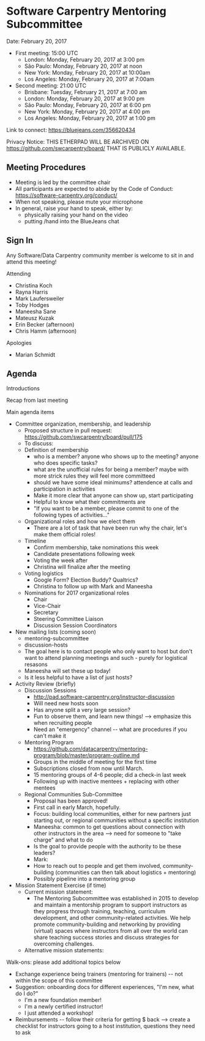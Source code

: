 # Software Carpentry Mentoring Subcommittee

Date: February 20, 2017

* First meeting: 15:00 UTC
    * London: Monday, February 20, 2017 at 3:00 pm
    * São Paulo: Monday, February 20, 2017 at noon
    * New York: Monday, February 20, 2017 at 10:00am
    * Los Angeles: Monday, February 20, 2017 at 7:00am
* Second meeting: 21:00 UTC
    * Brisbane: Tuesday, February 21, 2017 at 7:00 am
    * London: Monday, February 20, 2017 at 9:00 pm
    * São Paulo: Monday, February 20, 2017 at 6:00 pm
    * New York: Monday, February 20, 2017 at 4:00 pm
    * Los Angeles: Monday, February 20, 2017 at 1:00 pm

Link to connect: https://bluejeans.com/356620434

Privacy Notice: THIS ETHERPAD WILL BE ARCHIVED ON https://github.com/swcarpentry/board/ THAT IS PUBLICLY AVAILABLE.

## Meeting Procedures

* Meeting is led by the committee chair
* All participants are expected to abide by the Code of Conduct: https://software-carpentry.org/conduct/
* When not speaking, please mute your microphone
* In general, raise your hand to speak, either by: 
	* physically raising your hand on the video
	* putting /hand into the BlueJeans chat

## Sign In

Any Software/Data Carpentry community member is welcome to sit in and attend this meeting!  

Attending

* Christina Koch
* Rayna Harris
* Mark Laufersweiler 
* Toby Hodges
* Maneesha Sane
* Mateusz Kuzak
* Erin Becker (afternoon)
* Chris Hamm (afternoon)

Apologies

* Marian Schmidt 

## Agenda

Introductions

Recap from last meeting

Main agenda items
* Committee organization, membership, and leadership
	* Proposed structure in pull request: https://github.com/swcarpentry/board/pull/175
	* To discuss: 
	* Definition of membership
		* who is a member? anyone who shows up to the meeting? anyone who does specific tasks?
		* what are the unofficial rules for being a member? maybe with more strick rules they will feel more committeed
		* should we have some ideal minimums? attendence at calls and participation in activities
		* Make it more clear that anyone can show up, start participating
		* Helpful to know what their commitments are
		* "If you want to be a member, please commit to one of the following types of activities..."
	* Organizational roles and how we elect them
		* There are a lot of task that have been run why the chair, let's make them official roles!
	* Timeline
		* Confirm membership, take nominations this week
		* Candidate presentations following week
		* Voting the week after
		* Christina will finalize after the meeting
	* Voting logistics
		* Google Form? Election Buddy? Qualtrics?
		* Christina to follow up with Mark and Maneesha
	* Nominations for 2017 organizational roles
		* Chair
		* Vice-Chair
		* Secretary
		* Steering Committee Liaison
		* Discussion Session Coordinators
* New mailing lists (coming soon)
	* mentoring-subcommittee
	* discussion-hosts
	* The goal here is to contact people who only want to host but don't want to attend planning meetings and such - purely for logistical resasons
	* Maneesha will set these up today!
	* Is it less helpful to have a list of just hosts? 
* Activity Review (briefly)
	* Discussion Sessions
		* http://pad.software-carpentry.org/instructor-discussion
		* Will need new hosts soon
		* Has anyone split a very large session?
		* Fun to observe them, and learn new things!  --> emphasize this when recruiting people
		* Need an "emergency" channel -- what are procedures if you can't make it
	* Mentoring Program
		* https://github.com/datacarpentry/mentoring-program/blob/master/program-outline.md
		* Groups in the middle of meeting for the first time
		* Subscriptions closed from now until March.  
		* 15 mentoring groups of 4-6 people; did a check-in last week
		* Following up with inactive mentees + replacing with other mentees
	* Regional Communities Sub-Committee
		* Proposal has been approved! 
		* First call in early March, hopefully. 
		* Focus: building local communities, either for new partners just starting out, or regional communities without a specific institution
		* Maneesha: common to get questions about connection with other instructors in the area --> need for someone to "take charge" and what to do
		* Is the goal to provide people with the authority to be these leaders?
		* Mark: 
		* How to reach out to people and get them involved, community-building (communities can then talk about logistics + mentoring)
		* Possibly pipeline into a mentoring group	
* Mission Statement Exercise (if time)
	* Current mission statement: 
		* The Mentoring Subcommittee was established in 2015 to develop and maintain a mentorship program to support instructors as they progress through training, teaching, curriculum development, and other community-related activities. We help promote community-building and networking by providing (virtual) spaces where instructors from all over the world can share teaching success stories and discuss strategies for overcoming challenges.
	* Alternative mission statements: 

Walk-ons: please add additional topics below

* Exchange experience being trainers (mentoring for trainers) -- not within the scope of this committee
* Suggestion: onboarding docs for different experiences, "I'm new, what do I do?"
	* I'm a new foundation member!
	* I'm a newly certified instructor!
	* I just attended a workshop!
* Reimbursements -- follow their criteria for getting $ back --> create a checklist for instructors going to a host institution, questions they need to ask








